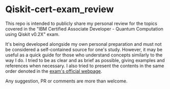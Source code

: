# Qiskit-cert-exam_review

This repo is intended to publicly share my personal review for the topics covered in the "IBM Certified Associate Developer - Quantum Computation using Qiskit v0.2X" exam.

It's being developed alongside my own personal preparation and must not be considered a self-contained source for one's study. However, it may be useful as a quick guide for those who understand concepts similarly to the way I do. I tried to be as clear and as brief as possible, giving examples and references when necessary. I also tried to present the contents in the same order denoted in the [exam's official webpage](https://www.ibm.com/training/certification/C0010300).

Any suggestion, PR or comments are more than welcome.
